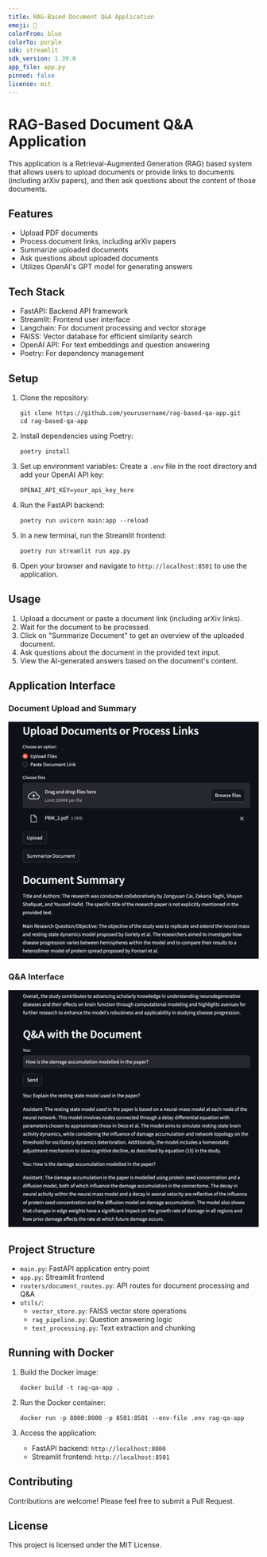 ```yaml
---
title: RAG-Based Document Q&A Application
emoji: 🚀
colorFrom: blue
colorTo: purple
sdk: streamlit
sdk_version: 1.39.0
app_file: app.py
pinned: false
license: mit
---
```


# RAG-Based Document Q&A Application

This application is a Retrieval-Augmented Generation (RAG) based system that allows users to upload documents or provide links to documents (including arXiv papers), and then ask questions about the content of those documents.

## Features

- Upload PDF documents
- Process document links, including arXiv papers
- Summarize uploaded documents
- Ask questions about uploaded documents
- Utilizes OpenAI's GPT model for generating answers

## Tech Stack

- FastAPI: Backend API framework
- Streamlit: Frontend user interface
- Langchain: For document processing and vector storage
- FAISS: Vector database for efficient similarity search
- OpenAI API: For text embeddings and question answering
- Poetry: For dependency management

## Setup

1. Clone the repository:
   ```
   git clone https://github.com/yourusername/rag-based-qa-app.git
   cd rag-based-qa-app
   ```

2. Install dependencies using Poetry:
   ```
   poetry install
   ```

3. Set up environment variables:
   Create a `.env` file in the root directory and add your OpenAI API key:
   ```
   OPENAI_API_KEY=your_api_key_here
   ```

4. Run the FastAPI backend:
   ```
   poetry run uvicorn main:app --reload
   ```

5. In a new terminal, run the Streamlit frontend:
   ```
   poetry run streamlit run app.py
   ```

6. Open your browser and navigate to `http://localhost:8501` to use the application.

## Usage

1. Upload a document or paste a document link (including arXiv links).
2. Wait for the document to be processed.
3. Click on "Summarize Document" to get an overview of the uploaded document.
4. Ask questions about the document in the provided text input.
5. View the AI-generated answers based on the document's content.

## Application Interface

### Document Upload and Summary
![Document Upload and Summary](images/1.png)

### Q&A Interface
![Q&A Interface](images/2.png)

## Project Structure

- `main.py`: FastAPI application entry point
- `app.py`: Streamlit frontend
- `routers/document_routes.py`: API routes for document processing and Q&A
- `utils/`:
  - `vector_store.py`: FAISS vector store operations
  - `rag_pipeline.py`: Question answering logic
  - `text_processing.py`: Text extraction and chunking

## Running with Docker

1. Build the Docker image:
   ```
   docker build -t rag-qa-app .
   ```

2. Run the Docker container:
   ```
   docker run -p 8000:8000 -p 8501:8501 --env-file .env rag-qa-app
   ```

3. Access the application:
   - FastAPI backend: `http://localhost:8000`
   - Streamlit frontend: `http://localhost:8501`

## Contributing

Contributions are welcome! Please feel free to submit a Pull Request.

## License

This project is licensed under the MIT License.
